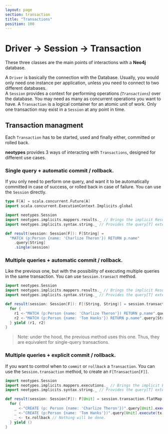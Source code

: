 ```yaml
---
layout: page
section: transaction
title: "Transactions"
position: 100
---
```


# Driver -> Session -> Transaction

These three classes are the main points of interactions with a **Neo4j** database.

A `Driver` is basically the connection with the Database. Usually, you would only need one instance per application, unless you need to connect to two different databases.<br>
A `Session` provides a context for performing operations _(`Transactions`)_ over the database. You may need as many as concurrent operations you want to have.
A `Transaction` is a logical container for an atomic unit of work. Only one transaction may exist in a `Session` at any point in time.

## Transaction managment

Each `Transaction` has to be started, used and finally either, committed or rolled back.

**neotypes** provides 3 ways of interacting with `Transactions`, designed for different use cases.

### Single query + automatic commit / rollback.

If you only need to perform one query, and want it to be automatically committed in case of success, or rolled back in case of failure.
You can use the `Session` directly.

```scala mdoc:invisible
type F[A] = scala.concurrent.Future[A]
import scala.concurrent.ExecutionContext.Implicits.global
```

```scala mdoc:compile-only
import neotypes.Session
import neotypes.implicits.mappers.results._ // Brings the implicit ResultMapper[String] instance into the scope.
import neotypes.implicits.syntax.string._ // Provides the query[T] extension method.

def result(session: Session[F]): F[String] =
  "MATCH (p:Person {name: 'Charlize Theron'}) RETURN p.name"
    .query[String]
    .single(session)
```

### Multiple queries + automatic commit / rollback.

Like the previous one, but with the possibility of executing multiple queries in the same transaction.
You can use `Session.transact` method.

```scala mdoc:compile-only
import neotypes.Session
import neotypes.implicits.mappers.results._ // Brings the implicit ResultMapper[String] instance into the scope.
import neotypes.implicits.syntax.string._ // Provides the query[T] extension method.

def result(session: Session[F]): F[(String, String)] = session.transact { tx =>
  for {
    r1 <-"MATCH (p:Person {name: 'Charlize Theron'}) RETURN p.name".query[String].single(tx)
    r2 <-"MATCH (p:Person {name: 'Tom Hanks'}) RETURN p.name".query[String].single(tx)
  } yield (r1, r2)
}
```

> Note: under the hood, the previous method uses this one. Thus, they are equivalent for single-query transactions.

### Multiple queries + explicit commit / rollback.

If you want to control when to `commit` or `rollback` a `Transaction`.
You can use the `Session.transaction` method, to create an `F[Transaction[F]]`.

```scala mdoc:compile-only
import neotypes.Session
import neotypes.implicits.mappers.executions._ // Brings the implicit ExecutionMapper[Unit] instance into the scope.
import neotypes.implicits.syntax.string._ // Provides the query[T] extension method.

def result(session: Session[F]): F[Unit] = session.transaction.flatMap { tx =>
  for {
    _ <-"CREATE (p: Person {name: 'Charlize Theron'})".query[Unit].execute(tx)
    _ <-"CREATE (p:Person {name: 'Tom Hanks'})".query[Unit].execute(tx)
    _ <- tx.rollback // Nothing will be done.
  } yield ()
}
```
